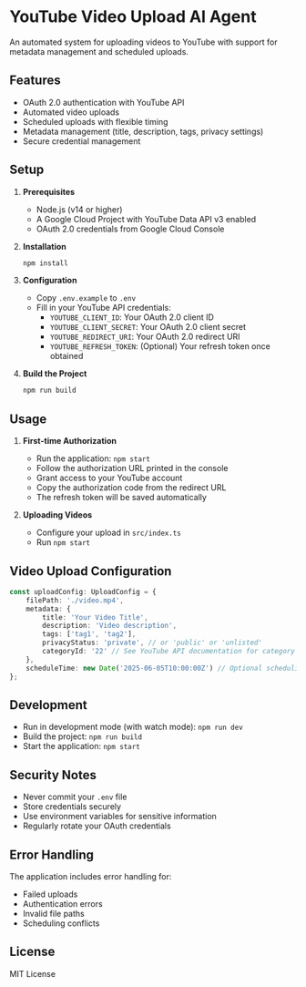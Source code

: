 # YouTube Video Upload AI Agent

An automated system for uploading videos to YouTube with support for metadata management and scheduled uploads.

## Features

- OAuth 2.0 authentication with YouTube API
- Automated video uploads
- Scheduled uploads with flexible timing
- Metadata management (title, description, tags, privacy settings)
- Secure credential management

## Setup

1. **Prerequisites**
   - Node.js (v14 or higher)
   - A Google Cloud Project with YouTube Data API v3 enabled
   - OAuth 2.0 credentials from Google Cloud Console

2. **Installation**
   ```bash
   npm install
   ```

3. **Configuration**
   - Copy `.env.example` to `.env`
   - Fill in your YouTube API credentials:
     - `YOUTUBE_CLIENT_ID`: Your OAuth 2.0 client ID
     - `YOUTUBE_CLIENT_SECRET`: Your OAuth 2.0 client secret
     - `YOUTUBE_REDIRECT_URI`: Your OAuth 2.0 redirect URI
     - `YOUTUBE_REFRESH_TOKEN`: (Optional) Your refresh token once obtained

4. **Build the Project**
   ```bash
   npm run build
   ```

## Usage

1. **First-time Authorization**
   - Run the application: `npm start`
   - Follow the authorization URL printed in the console
   - Grant access to your YouTube account
   - Copy the authorization code from the redirect URL
   - The refresh token will be saved automatically

2. **Uploading Videos**
   - Configure your upload in `src/index.ts`
   - Run `npm start`

## Video Upload Configuration

```typescript
const uploadConfig: UploadConfig = {
    filePath: './video.mp4',
    metadata: {
        title: 'Your Video Title',
        description: 'Video description',
        tags: ['tag1', 'tag2'],
        privacyStatus: 'private', // or 'public' or 'unlisted'
        categoryId: '22' // See YouTube API documentation for category IDs
    },
    scheduleTime: new Date('2025-06-05T10:00:00Z') // Optional scheduling
};
```

## Development

- Run in development mode (with watch mode): `npm run dev`
- Build the project: `npm run build`
- Start the application: `npm start`

## Security Notes

- Never commit your `.env` file
- Store credentials securely
- Use environment variables for sensitive information
- Regularly rotate your OAuth credentials

## Error Handling

The application includes error handling for:
- Failed uploads
- Authentication errors
- Invalid file paths
- Scheduling conflicts

## License

MIT License
